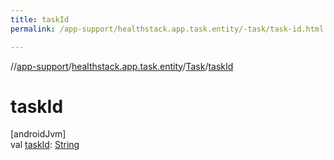 ```yaml
---
title: taskId
permalink: /app-support/healthstack.app.task.entity/-task/task-id.html

---
```

//[app-support](/app-support.html)/[healthstack.app.task.entity](../index.html)/[Task](index.html)/[taskId](task-id.html)



# taskId



[androidJvm]\
val [taskId](task-id.html): [String](https://kotlinlang.org/api/latest/jvm/stdlib/kotlin/-string/index.html)




